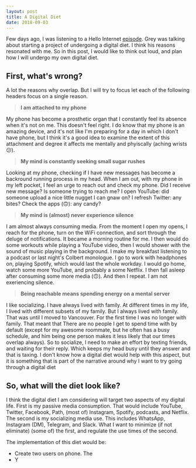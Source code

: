 ```yaml
---
layout: post
title: A Digital Diet
date: 2018-09-03
---
```


Few days ago, I was listening to a Hello Internet [episode](http://www.hellointernet.fm/podcast/108). Grey was talking about starting a project of undergoing a digital diet. I think his reasons resonated with me. So in this post, I would like to think out loud, and plan how I will undergo my own digital diet.

## First, what's wrong?
A lot the reasons why overlap. But I will try to focus let each of the following headers focus on a single reason.

> **I am attached to my phone**

My phone has become a prosthetic organ that I constantly feel its absence when it's not on me. This doesn't feel right. I do know that my phone is an amazing device, and it's not like I'm preparing for a day in which I don't have phone, but I think it's a good idea to examine the extent of this attachment and degree it affects me mentally and phyiscally (aching wrists 😕).


> **My mind is constantly seeking small sugar rushes**

Looking at my phone, checking if I have new messages has become a backround running process in my head. When I am out, with my phone in my left pocket, I feel an urge to reach out and check my phone. Did I receive new message? Is someone trying to reach me? I open YouTube: did someone upload a nice little nugget I can gnaw on? I refresh Twitter: any bites? Check the apps (🙃): any candy?

> **My mind is (almost) never experience silence**

I am almost always consuming media. From the moment I open my opens, I reach for the phone, turn on the WiFi connection, and sort through the deluge of notifications. It became a morning routine for me. I then would do some workouts while playing a YouTube video, then I would shower with the sound of music playing in the background. I make my breakfast listening to a podcast or last night's Colbert monologue. I go to work with headphones on, playing Spotify, which would last the whole workday. I would go home, watch some more YouTube, and probably a some Netflix. I then fall asleep after consuming some more media (🙃). And then I repeat. I am not exeriencing silence.

> **Being reachable means spending energy on a mental server**

I like socializing. I have always lived with family. At different times in my life, I lived with different subsets of my family. But I always lived with family. That was until I moved to Vancouver. For the first time I was no longer with family. That meant that There are no people I get to spend time with by default (except for my awesome roommate, but he often has a busy schedule, and him being one person makes it less likely that our times overlap always). So to socialize, I need to make an effort by texting friends, and waiting for their reply. Which keeps my head busy until they answer and that is taxing. I don't know how a digital diet would help with this aspect, but it is something that is part of the narrative around why I want to try going through a digital diet

## So, what will the diet look like?

I think the digital diet I am considering will target two aspects of my digital life. First is my passive media consumption. That would include YouTube, Twitter, Facebook, Path, (most of) Instagram, Spotify, podcasts, and Netflix. The second is my socializing media use. This includes WhatsApp, Instagram (DM), Telegram, and Slack. What I want to minimize (if not eliminate) (some of) the first, and regulate the use times of the second.

The implementation of this diet would be:
- Create two users on phone. The 
- Y






